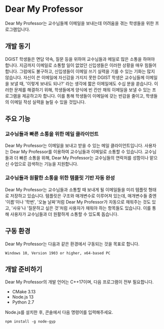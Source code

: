 # Dear My Professor
Dear My Professor는 교수님들께 이메일을 보내는데 어려움을 겪는 학생들을 위한
프로그램입니다.

## 개발 동기

DGIST 학생들은 면담 약속, 질문 등을 위하여 교수님들과 메일로 많은 소통을 하여야 합니다.
지금까지 이메일로 소통할 일이 없었던 신입생들은 이러한 상황을 매우 힘들어 합니다. 그럼에도
불구하고, 신입생들이 이메일 쓰기 실력을 기를 수 있는 기화는 많지 않습니다. 자신이 쓴
이메일에 자신감을 가지지 못한 DGIST 학생은 교수님들께 이메일을 보낼 때,
'이렇게 보내도 되나?' 라는 생각에 짧은 이메일에도 수십 분을 쏟습니다.
이러한 문제를 해결하기 위해, 학생들에게 양식에 빈 칸만 채워 이메일을 보낼 수 있는
프로그램을 제공하고자 합니다. 이를 통해 학생들이 이메일에 갖는 반감을 줄이고, 학생들의
이메일 작성 실력을 늘릴 수 있을 것입니다.

## 주요 기능

### 교수님들과 빠른 소통을 위한 메일 클라이언트

Dear My Professor는 이메일을 보내고 받을 수 있는 메일 클라이언트입니다. 사용자는 Dear
My Professor를 이용하여 교수님들과 이메일로 소통할 수 있습니다. 교수님들과 더 빠른
소통을 위해, Dear My Professor는 교수님들의 연락처를 성함이나 맡으신 수업으로 검색하는
기능을 지원합니다.

### 교수님들과 원활한 소통을 위한 템플릿 기반 자동 완성

Dear My Professor는 교수님들과 소통할 때 보내게 될 이메일들을 미리 템플릿 형태로
저장하고 있습니다. 템플릿은 구조와 매개변수로 이루어져 있는데, 매개변수들 중엔 '이름'이나
'학번', '오늘 날짜'처럼 Dear My Professor가 자동으로 채워주는 것도 있고, '사유'나
'질문하고 싶은 것'처럼 사용자가 채워야 하는 항목들도 있습니다. 이를 통해 사용자가
교수님들과 더 원활하게 소통할 수 있도록 돕습니다.

## 구동 환경

Dear My Professor는 다음과 같은 환경에서 구동되는 것을 목표로 합니다.
```
Windows 10, Version 1903 or higher, x64-based PC
```

## 개발 준비하기

Dear My Professor의 개발 언어는 C++17이며, 다음 프로그램이 전부 필요합니다.

* CMake 3.13
* Node.js 13
* Python 2.7

Node.js를 설치한 후, 콘솔에서 다음 명령어를 입력해주세요.

```
npm install -g node-gyp
```